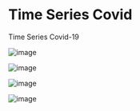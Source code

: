 # Time Series Covid
Time Series Covid-19

![image](https://user-images.githubusercontent.com/87703066/177024187-70ff789b-0e88-4485-a4b8-965740782cc8.png)

![image](https://user-images.githubusercontent.com/87703066/177024188-17a7e3e6-ce77-41e3-a922-2eebce5c5133.png)

![image](https://user-images.githubusercontent.com/87703066/177024163-48aea1b9-704b-4f69-8339-c8fbbe202f57.png)

![image](https://user-images.githubusercontent.com/87703066/177024177-7e6624fb-e118-47e9-8acf-3a51b7556090.png)


